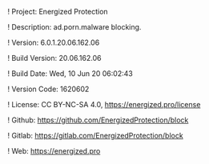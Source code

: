 ! Project: Energized Protection

! Description: ad.porn.malware blocking.

! Version: 6.0.1.20.06.162.06

! Build Version: 20.06.162.06

! Build Date: Wed, 10 Jun 20 06:02:43

! Version Code: 1620602

! License: CC BY-NC-SA 4.0, https://energized.pro/license

! Github: https://github.com/EnergizedProtection/block

! Gitlab: https://gitlab.com/EnergizedProtection/block


! Web: https://energized.pro
